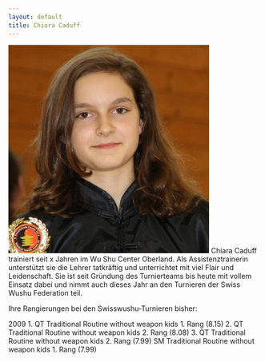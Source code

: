 ```yaml
---
layout: default
title: Chiara Caduff
---
```


<img class="ifloat-left" src="/images/chiara-caduff.jpg" alt="Chiara Caduff">
Chiara Caduff trainiert seit x Jahren im Wu Shu Center Oberland. Als Assistenztrainerin unterstützt sie die Lehrer tatkräftig und unterrichtet mit viel Flair und Leidenschaft. Sie ist seit Gründung des Turnierteams bis heute mit vollem Einsatz dabei und nimmt auch dieses Jahr an den Turnieren der Swiss Wushu Federation teil.

Ihre Rangierungen bei den Swisswushu-Turnieren bisher:

2009	1. QT	Traditional Routine without weapon kids			1. Rang (8.15)
		2. QT	Traditional Routine without weapon kids			2. Rang (8.08)
		3. QT	Traditional Routine without weapon kids			2. Rang (7.99)
		SM		Traditional Routine without weapon kids			1. Rang (7.99)